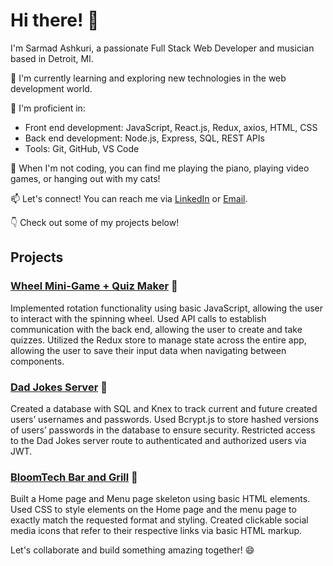 # Hi there! 👋

I'm Sarmad Ashkuri, a passionate Full Stack Web Developer and musician based in Detroit, MI.

🌱 I'm currently learning and exploring new technologies in the web development world.

🚀 I'm proficient in:
- Front end development: JavaScript, React.js, Redux, axios, HTML, CSS
- Back end development: Node.js, Express, SQL, REST APIs
- Tools: Git, GitHub, VS Code

🎵 When I'm not coding, you can find me playing the piano, playing video games, or hanging out with my cats!

📫 Let's connect! You can reach me via [LinkedIn](https://www.linkedin.com/in/sarmad-ashkuri) or [Email](mailto:sarmadashkuri@gmail.com).

👇 Check out some of my projects below!

## Projects

### [Wheel Mini-Game + Quiz Maker](https://github.com/sarmadashkuri/web-sprint-challenge-advanced-state) 🎡
Implemented rotation functionality using basic JavaScript, allowing the user to interact with the spinning wheel. Used API calls to establish communication with the back end, allowing the user to create and take quizzes. Utilized the Redux store to manage state across the entire app, allowing the user to save their input data when navigating between components.

### [Dad Jokes Server](https://github.com/sarmadashkuri/web-sprint-challenge-authentication-and-testing) 👨
Created a database with SQL and Knex to track current and future created users’ usernames and passwords. Used Bcrypt.js to store hashed versions of users’ passwords in the database to ensure security. Restricted access to the Dad Jokes server route to authenticated and authorized users via JWT.

### [BloomTech Bar and Grill](https://github.com/sarmadashkuri/web-sprint-challenge-user-interface-responsive-design) 🍔
Built a Home page and Menu page skeleton using basic HTML elements. Used CSS to style elements on the Home page and the menu page to exactly match the requested format and styling. Created clickable social media icons that refer to their respective links via basic HTML markup.

Let's collaborate and build something amazing together! 😄
